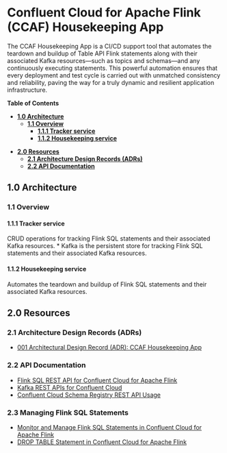 # Confluent Cloud for Apache Flink (CCAF) Housekeeping App
The CCAF Housekeeping App is a CI/CD support tool that automates the teardown and buildup of Table API Flink statements along with their associated Kafka resources—such as topics and schemas—and any continuously executing statements. This powerful automation ensures that every deployment and test cycle is carried out with unmatched consistency and reliability, paving the way for a truly dynamic and resilient application infrastructure.

**Table of Contents**

<!-- toc -->
- [**1.0 Architecture**](#10-architecture)
    * [**1.1 Overview**](#11-overview)
        + [**1.1.1 Tracker service**](#111-tracker-service)
        + [**1.1.2 Housekeeping service**](#112-housekeeping-service)
+ [**2.0 Resources**](#20-resources)
    * [**2.1 Architecture Design Records (ADRs)**](#21-architecture-design-records-adrs)
    * [**2.2 API Documentation**](#22-api-documentation)
<!-- tocstop -->

## 1.0 Architecture

### 1.1 Overview

#### 1.1.1 Tracker service
CRUD operations for tracking Flink SQL statements and their associated Kafka resources.
    * Kafka is the persistent store for tracking Flink SQL statements and their associated Kafka resources.

#### 1.1.2 Housekeeping service
Automates the teardown and buildup of Flink SQL statements and their associated Kafka resources.

## 2.0 Resources

### 2.1 Architecture Design Records (ADRs)
* [001 Architectural Design Record (ADR):  CCAF Housekeeping App](.blog/adr_001.md)

### 2.2 API Documentation
* [Flink SQL REST API for Confluent Cloud for Apache Flink](https://docs.confluent.io/cloud/current/flink/operate-and-deploy/flink-rest-api.html)
* [Kafka REST APIs for Confluent Cloud](https://docs.confluent.io/cloud/current/kafka-rest/kafka-rest-cc.html)
* [Confluent Cloud Schema Registry REST API Usage](https://docs.confluent.io/cloud/current/sr/sr-rest-apis.html)

### 2.3 Managing Flink SQL Statements
* [Monitor and Manage Flink SQL Statements in Confluent Cloud for Apache Flink](https://docs.confluent.io/cloud/current/flink/operate-and-deploy/monitor-statements.html#)
* [DROP TABLE Statement in Confluent Cloud for Apache Flink](https://docs.confluent.io/cloud/current/flink/reference/statements/drop-table.html#:~:text=Dropping%20a%20table%20permanently%20deletes,will%20transition%20to%20DEGRADED%20status._)
